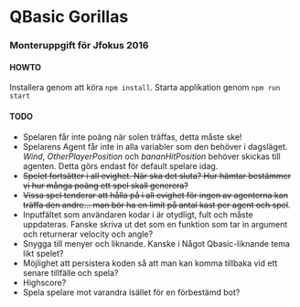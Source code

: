 # QBasic Gorillas
### Monteruppgift för Jfokus 2016

#### HOWTO
Installera genom att köra `npm install`.
Starta applikation genom `npm run start`

#### TODO
* Spelaren får inte poäng när solen träffas, detta måste ske!
* Spelarens Agent får inte in alla variabler som den behöver i dagsläget. _Wind_, _OtherPlayerPosition_ och _bananHitPosition_ behöver skickas till agenten. Detta görs endast för default spelare idag.
* ~~Spelet fortsätter i all evighet. När ska det sluta? Hur hämtar bestämmer vi hur många poäng ett spel skall generera?~~
* ~~Vissa spel tenderar att hålla på i all evighet för ingen av agenterna kan träffa den andre... man bör ha en limit på antal kast per agent och spel~~.
* Inputfältet som användaren kodar i är otydligt, fult och måste uppdateras. Fanske skriva ut det som en funktion som tar in argument och returnerar velocity och angle?
* Snygga till menyer och liknande. Kanske i Något Qbasic-liknande tema likt spelet?
* Möjlighet att persistera koden så att man kan komma tillbaka vid ett senare tillfälle och spela?
* Highscore?
* Spela spelare mot varandra isället för en förbestämd bot?
